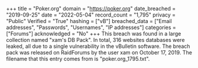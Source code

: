+++
title = "Poker.org"
domain = "https://poker.org"
date_breached = "2019-09-25"
date = "2022-05-04"
record_count = "1,795"
privacy = "Public"
Verified = "True"
hashing = ["vB"]
breached_data = ["Email addresses", "Passwords", "Usernames", "IP addresses"]
categories = ["Forums"]
acknowledged = "No"
+++
This breach was found in a large collection named "xam's DB Pack". In total, 316 websites databases were leaked, all due to a single vulnerability in the vBulletin software. The breach pack was released on RaidForums by the user xam on October 17, 2019. The filename that this entry comes from is "poker.org_1795.txt".
